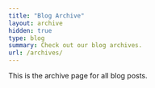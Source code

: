 ```yaml
---
title: "Blog Archive"
layout: archive
hidden: true
type: blog
summary: Check out our blog archives.
url: /archives/
---
```


This is the archive page for all blog posts.
